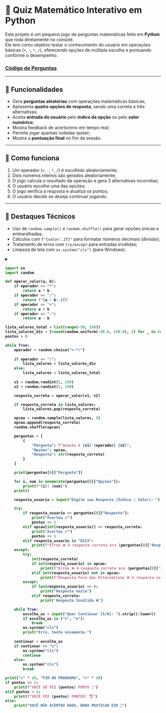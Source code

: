 # 🧠 Quiz Matemático Interativo em Python

Este projeto é um pequeno jogo de perguntas matemáticas feito em **Python** que roda diretamente no console.  
Ele tem como objetivo testar o conhecimento do usuário em operações básicas (`+`, `-`, `*`, `/`), oferecendo opções de múltipla escolha e pontuando conforme o desempenho.

### <a href="perguntas_matemáticas/perguntas_ex.py">Código de Perguntas</a>

---

## 🚀 Funcionalidades

- Gera **perguntas aleatórias** com operações matemáticas básicas;
- Apresenta **quatro opções de resposta**, sendo uma correta e três alternativas;
- Aceita **entrada do usuário** pelo **índice da opção** ou pelo **valor numérico**;
- Mostra feedback de acerto/erro em tempo real;
- Permite jogar quantas rodadas quiser;
- Mostra a **pontuação final** no fim da sessão.

---

## 🧩 Como funciona

1. Um operador (`+`, `-`, `*`, `/`) é escolhido aleatoriamente;
2. Dois números inteiros são gerados aleatoriamente;
3. O jogo calcula o resultado da operação e gera 3 alternativas incorretas;
4. O usuário escolhe uma das opções;
5. O jogo verifica a resposta e atualiza os pontos;
6. O usuário decide se deseja continuar jogando.

---

## 📌 Destaques Técnicos

- Uso de `random.sample()` e `random.shuffle()` para gerar opções únicas e embaralhadas;
- Cálculos com `f"{valor:.2f}"` para formatar números decimais (divisão);
- Tratamento de erros com `try/except` para entradas inválidas;
- Limpeza de tela com `os.system("cls")` (para Windows).


<details>
<summary><strong>

```python
import os 
import random

def operar_valor(a, b):
    if operador == "*":
        return a * b
    if operador == "/":
        return f"{a / b:.2f}"
    if operador == "+":
        return a + b
    if operador == "-":
        return a - b

lista_valores_total = list(range(-50, 150))
lista_valores_div = [round(random.uniform(-50.0, 150.0), 2) for _ in range(3)]
pontos = 0

while True:
    operador = random.choice("+-*/")
    
    if operador == "/":
        lista_valores = lista_valores_div
    else:
        lista_valores = lista_valores_total
    
    v1 = random.randint(1, 150)
    v2 = random.randint(1, 150)

    resposta_correta = operar_valor(v1, v2)

    if resposta_correta in lista_valores:
        lista_valores.pop(resposta_correta)

    opcao = random.sample(lista_valores, 3)
    opcao.append(resposta_correta)
    random.shuffle(opcao)

    perguntas = [
        {
            "Pergunta": f"Quanto é {v1} {operador} {v2}",
            "Opções": opcao,
            "Resposta": str(resposta_correta)
        }
    ]

    print(perguntas[0]["Pergunta"])

    for i, num in enumerate(perguntas[0]["Opções"]):
        print(f"{i}) {num}")
    print()

    resposta_usuario = input("Digite sua Resposta (Índice / Valor): ")

    try:
        if resposta_usuario == perguntas[0]["Resposta"]:
            print("Acertou ✅")
            pontos += 1
        elif opcao[int(resposta_usuario)] == resposta_correta:
            print("Acertou ✅")
            pontos += 1
        elif resposta_usuario in "0123":
            print(f"Errou ❌ A resposta correta era {perguntas[0]['Resposta']}")
    except:
        try:
            int(resposta_correta)
            if int(resposta_usuario) in opcao:
                print(f"Errou ❌ A resposta correta era {perguntas[0]['Resposta']}")
            elif int(resposta_usuario) not in opcao:
                print(f"Resposta Fora das Alternativas ❌ A resposta correta era {perguntas[0]['Resposta']}")
        except:
            if len(resposta_usuario) == 0:
                print("Resposta Vazia")
            elif resposta_correta:
                print('Resposta Inválida ❌')

    while True:
        escolha_us = input("Quer Continuar [S/N]: ").strip().lower()
        if escolha_us in ("s", "n"):
            break
        os.system("cls")
        print("Erro, tente novamente.")
    
    continuar = escolha_us
    if continuar == "s":
        os.system("cls")
        continue
    else:
        os.system("cls")
        break

print("=" * 20, "FIM DO PROGRAMA", "=" * 20)
if pontos == 1:
    print(f"VOCÊ SÓ FEZ {pontos} PONTO 🤨")
elif pontos > 1:
    print(f"VOCÊ FEZ {pontos} PONTOS! 👌")
else:
    print("VOCÊ NÃO ACERTOU NADA, BORA PRATICAR EIN 😬")
